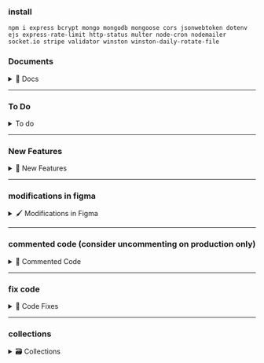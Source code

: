 ### install

```
npm i express bcrypt mongo mongodb mongoose cors jsonwebtoken dotenv ejs express-rate-limit http-status multer node-cron nodemailer socket.io stripe validator winston winston-daily-rotate-file
```

### Documents

<details>
<summary>📌 Docs</summary>

</details>

---

### To Do

<details>
<summary>To do</summary>

1. show users posts based on their subscription plan done form backend
2. isSubscribed check on profile and get all posts
3. fix the login limiter

</details>

---

### New Features

<details>
<summary>🚀 New Features</summary>

1.

</details>

---

### modifications in figma

<details>
<summary>🖌 Modifications in Figma</summary>

1.

</details>

---

### commented code (consider uncommenting on production only)

<details>
<summary>🧪 Commented Code</summary>

1. stripe.service.js > postCheckout -- check if user is already subscribed

</details>

---

### fix code

<details>
<summary>🔧 Code Fixes</summary>

- Before completing a trip, calculate `tollFee` and add it to the final amount

</details>

---

### collections

<details>
<summary>🗃 Collections</summary>

1. auths
2. admins
3. users
4. notifications
5. payments

</details>
